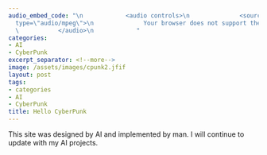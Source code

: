 ```yaml
---
audio_embed_code: "\n            <audio controls>\n              <source src=\"/assets/audio/2017-06-01-hello-hydeout.mp3\"
  type=\"audio/mpeg\">\n              Your browser does not support the audio element.\n
  \           </audio>\n            "
categories:
- AI
- CyberPunk
excerpt_separator: <!--more-->
image: /assets/images/cpunk2.jfif
layout: post
tags:
- categories
- AI
- CyberPunk
title: Hello CyberPunk
---
```


This site was designed by AI and implemented by man. I will continue to update with my AI projects.